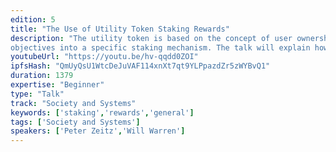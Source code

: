 ```yaml
---
edition: 5
title: "The Use of Utility Token Staking Rewards"
description: "The utility token is based on the concept of user ownership. In principle, token-based voting can empower the users of a utility token project to oversee its long-term development. In practice, however, a very large proportion of circulating utility tokens are held by speculators, rather than actual users. The talk will discuss our efforts to improve the utility token model through the introduction of a staking process that incentivizes user ownership. We will explain the process we followed to map our governance
objectives into a specific staking mechanism. The talk will explain how this mechanism incentivizes ownership among a target user group, penalizes socially harmful behaviors, and collects and distributes fee revenue in a manner that satisfies basic fairness norms."
youtubeUrl: "https://youtu.be/hv-qqdd0ZOI"
ipfsHash: "QmUyQsU1WtcDeJuVAF114xnXt7qt9YLPpazdZr5zWYBvQ1"
duration: 1379
expertise: "Beginner"
type: "Talk"
track: "Society and Systems"
keywords: ['staking','rewards','general']
tags: ['Society and Systems']
speakers: ['Peter Zeitz','Will Warren']
---
```

